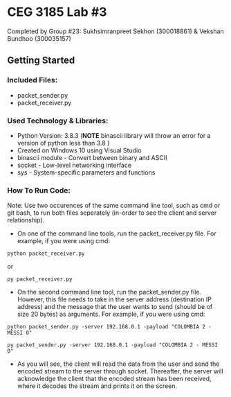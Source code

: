 # CEG 3185 Lab #3

Completed by Group #23: Sukhsimranpreet Sekhon (300018861) & Vekshan Bundhoo (300035157)

## Getting Started

### Included Files:

- packet_sender.py
- packet_receiver.py

### Used Technology & Libraries:

- Python Version: 3.8.3 (**NOTE** binascii library will throw an error for a version of python less than 3.8 )
- Created on Windows 10 using Visual Studio
- binascii module - Convert between binary and ASCII
- socket - Low-level networking interface
- sys - System-specific parameters and functions

### How To Run Code:

Note: Use two occurences of the same command line tool, such as cmd or git bash, to run both files seperately (in-order to see the client and server relationship).

- On one of the command line tools, run the packet_receiver.py file. For example, if you were using cmd:

```
python packet_receiver.py
```

or

```
py packet_receiver.py
```

- On the second command line tool, run the packet_sender.py file. However, this file needs to take in the server address (destination IP address) and the message that the user wants to send (should be of size 20 bytes) as arguments. For example, if you were using cmd:

```
python packet_sender.py -server 192.168.0.1 -payload "COLOMBIA 2 - MESSI 0"
```

```
py packet_sender.py -server 192.168.0.1 -payload "COLOMBIA 2 - MESSI 0"
```

- As you will see, the client will read the data from the user and send the encoded stream to the server through socket. Thereafter, the server will acknowledge the client that the encoded stream has been received, where it decodes the stream and prints it on the screen.
